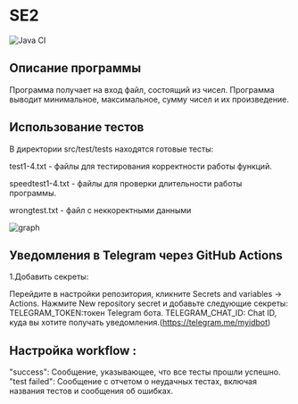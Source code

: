 # SE2
![Java CI](https://github.com/nmnl256/SE2/actions/workflows/ci.yml/badge.svg)


## Описание программы
Программа получает на вход файл, состоящий из чисел.
Программа выводит минимальное, максимальное, сумму чисел и их произведение.

## Использование тестов

В директории src/test/tests находятся готовые тесты:

test1-4.txt - файлы для тестирования корректности работы функций.

speedtest1-4.txt - файлы для проверки длительности работы программы.

wrongtest.txt - файл с неккоректными данными 

![graph](https://github.com/nmnl256/SE_SE2/assets/148970482/01d40b15-6ca5-4026-af09-a4f007a55947)


## Уведомления в Telegram через GitHub Actions
1.Добавить секреты:

Перейдите в настройки репозитория, кликните Secrets and variables -> Actions.
Нажмите New repository secret и добавьте следующие секреты:
TELEGRAM_TOKEN:токен Telegram бота.
TELEGRAM_CHAT_ID: Chat ID, куда вы хотите получать уведомления.(https://telegram.me/myidbot)
## Настройка workflow :

"success": Сообщение, указывающее, что все тесты прошли успешно.
"test failed": Сообщение с отчетом о неудачных тестах, включая названия тестов и сообщения об ошибках.

